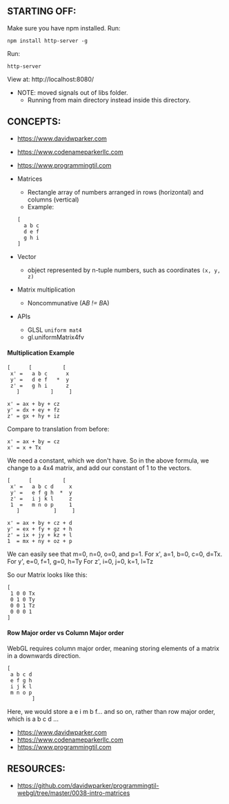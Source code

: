 ## STARTING OFF:

Make sure you have npm installed.
Run:
```
npm install http-server -g
```

Run:
```
http-server
```

View at: http://localhost:8080/

* NOTE: moved signals out of libs folder.
  * Running from main directory instead inside this directory.

## CONCEPTS:

* https://www.davidwparker.com
* https://www.codenameparkerllc.com
* https://www.programmingtil.com

* Matrices
  * Rectangle array of numbers arranged in rows (horizontal) and columns (vertical)
  * Example:
  ```
  [
    a b c
    d e f
    g h i
  ]
  ```
* Vector
  * object represented by n-tuple numbers, such as coordinates `(x, y, z)`
* Matrix multiplication
  * Noncommunative (A*B != B*A)
* APIs
  * GLSL `uniform mat4`
  * gl.uniformMatrix4fv

#### Multiplication Example

```
[      [          [
 x' =   a b c      x
 y' =   d e f   *  y
 z' =   g h i      z
   ]          ]     ]
```

```
x' = ax + by + cz
y' = dx + ey + fz
z' = gx + hy + iz
```

Compare to translation from before:
```
x' = ax + by = cz
x' = x + Tx
```

We need a constant, which we don't have. So in the above formula, we change to
a 4x4 matrix, and add our constant of 1 to the vectors.

```
[      [          [
 x' =   a b c d     x
 y' =   e f g h  *  y
 z' =   i j k l     z
 1  =   m n o p     1
   ]           ]     ]
```

```
x' = ax + by + cz + d
y' = ex + fy + gz + h
z' = ix + jy + kz + l
1  = mx + ny + oz + p
```

We can easily see that m=0, n=0, o=0, and p=1.
For x', a=1, b=0, c=0, d=Tx.
For y', e=0, f=1, g=0, h=Ty
For z', i=0, j=0, k=1, l=Tz

So our Matrix looks like this:
```
[
 1 0 0 Tx
 0 1 0 Ty
 0 0 1 Tz
 0 0 0 1
]
```

#### Row Major order vs Column Major order

WebGL requires column major order, meaning storing elements of a matrix in a downwards direction.
```
[
 a b c d
 e f g h
 i j k l
 m n o p
        ]
```
Here, we would store a e i m b f... and so on, rather than row major order, which is a b c d ...

* https://www.davidwparker.com
* https://www.codenameparkerllc.com
* https://www.programmingtil.com

## RESOURCES:

* https://github.com/davidwparker/programmingtil-webgl/tree/master/0038-intro-matrices
